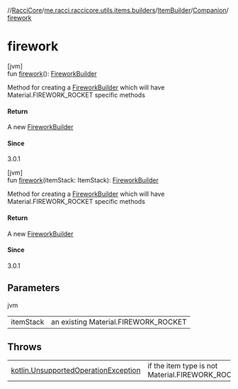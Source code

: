 //[RacciCore](../../../../index.md)/[me.racci.raccicore.utils.items.builders](../../index.md)/[ItemBuilder](../index.md)/[Companion](index.md)/[firework](firework.md)

# firework

[jvm]\
fun [firework](firework.md)(): [FireworkBuilder](../../-firework-builder/index.md)

Method for creating a [FireworkBuilder](../../-firework-builder/index.md) which will have Material.FIREWORK_ROCKET specific methods

#### Return

A new [FireworkBuilder](../../-firework-builder/index.md)

#### Since

3.0.1

[jvm]\
fun [firework](firework.md)(itemStack: ItemStack): [FireworkBuilder](../../-firework-builder/index.md)

Method for creating a [FireworkBuilder](../../-firework-builder/index.md) which will have Material.FIREWORK_ROCKET specific methods

#### Return

A new [FireworkBuilder](../../-firework-builder/index.md)

#### Since

3.0.1

## Parameters

jvm

| | |
|---|---|
| itemStack | an existing Material.FIREWORK_ROCKET |

## Throws

| | |
|---|---|
| [kotlin.UnsupportedOperationException](https://kotlinlang.org/api/latest/jvm/stdlib/kotlin/-unsupported-operation-exception/index.html) | if the item type is not Material.FIREWORK_ROCKET |

